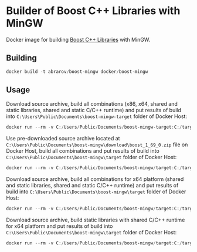 # Builder of Boost C++ Libraries with MinGW

Docker image for building [Boost C++ Libraries](http://www.boost.org/) with MinGW.

## Building

```powershell
docker build -t abrarov/boost-mingw docker/boost-mingw
```

## Usage

Download source archive, build all combinations (x86, x64, shared and static libraries, shared and static C/C++ runtime) 
and put results of build into `C:\Users\Public\Documents\boost-mingw-target` folder of Docker Host:  

```powershell
docker run --rm -v C:/Users/Public/Documents/boost-mingw-target:C:/target abrarov/boost-mingw
```
 
Use pre-downloaded source archive located at `C:\Users\Public\Documents\boost-mingw\download\boost_1_69_0.zip` file 
on Docker Host, build all combinations and put results of build into `C:\Users\Public\Documents\boost-mingw\target` 
folder of Docker Host:
 
```powershell
docker run --rm -v C:/Users/Public/Documents/boost-mingw/target:C:/target -v C:/Users/Public/Documents/boost-mingw/download/boost_1_69_0.zip:C:/download/boost_1_69_0.zip abrarov/boost-mingw
```

Download source archive, build all combinations for x64 platform (shared and static libraries, shared and static C/C++ runtime) 
and put results of build into `C:\Users\Public\Documents\boost-mingw\target` folder of Docker Host:

```powershell
docker run --rm -v C:/Users/Public/Documents/boost-mingw/target:C:/target -e BOOST_ADDRESS_MODEL=64 abrarov/boost-mingw
```

Download source archive, build static libraries with shared C/C++ runtime for x64 platform and put results of build into 
`C:\Users\Public\Documents\boost-mingw\target` folder of Docker Host:

```powershell
docker run --rm -v C:/Users/Public/Documents/boost-mingw/target:C:/target -e BOOST_ADDRESS_MODEL=64 -e BOOST_LINKAGE=static -e BOOST_RUNTIME_LINKAGE=shared abrarov/boost-mingw
```

